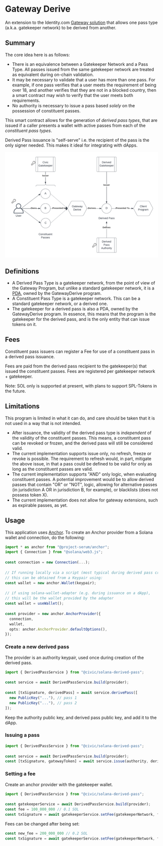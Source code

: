 # Gateway Derive

An extension to the Identity.com [Gateway solution](https://github.com/identity-com/gateway-whitepaper/blob/main/gateway-whitepaper.pdf) that allows one pass type (a.k.a. gatekeeper network) to be derived from another.

## Summary

The core idea here is as follows:

- There is an equivalence between a Gatekeeper Network and a Pass Type. 
All passes issued from the same gatekeeper network are treated as equivalent during on-chain validation.
- It may be necessary to validate that a user has more than one pass.
For example, if one pass verifies that a user meets the requirement of being over 18, and another verifies
that they are not in a blocked country, then a smart contract may wish to verify that the user meets both requirements.
- No authority is necessary to issue a pass based *solely* on the possession of constituent passes.

This smart contract allows for the generation of _derived pass types_,
that are issued if a caller presents a wallet with active passes from each of the _constituent pass types_.

Derived Pass issuance is "self-serve" i.e. the recipient of the pass is the only signer needed.
This makes it ideal for integrating with dApps.

![Design](./design.png)

## Definitions

- A Derived Pass Type is a gatekeeper network, from the point of view of the Gateway Program, but unlike a standard
gatekeeper network, it is a [PDA](https://docs.solana.com/developing/programming-model/calling-between-programs#program-derived-addresses),
owned by the GatewayDerive program. 
- A Constituent Pass Type is a gatekeeper network. This can be a standard gatekeeper network, or a derived one.
- The gatekeeper for a derived pass is also a PDA, owned by the GatewayDerive program.
In essence, this means that the program is the gatekeeper for the derived pass, and is the only entity that can issue tokens on it.

## Fees

Constituent pass issuers can register a Fee for use of a constituent pass in a derived pass issuance.

Fees are paid from the derived pass recipient to the gatekeeper(s) that issued the constituent passes.
Fees are registered per gatekeeper network + gatekeeper.

Note: SOL only is supported at present, with plans to support SPL-Tokens in the future.

## Limitations

This program is limited in what it can do, and care should be taken that it is not used in a way that is not intended.

- After issuance, the validity of the derived pass type is *independent* of the validity of the constituent passes.
This means, a constituent pass can be revoked or frozen, and the derived pass will still be considered valid.
- The current implementation supports issue only, no refresh, freeze or revoke is possible.
The requirement to refresh would, in part, mitigate the above issue, in that a pass could be defined to be valid
for only as long as the constituent passes are valid.
- The current implementation supports "AND" only logic, when evaluating constituent passes.
A potential improvement would be to allow derived passes that contain "OR" or "NOT", logic, allowing for alternative
passes (in jurisdiction A OR in jurisdiction B, for example), or blacklists (does not possess token X).
- The current implementation does not allow for gateway extensions, such as expirable passes, as yet.

## Usage

This application uses [Anchor](https://github.com/project-serum/anchor).
To create an Anchor provider from a Solana wallet and connection, do the following:

```ts
import * as anchor from "@project-serum/anchor";
import { Connection } from "@solana/web3.js";

const connection = new Connection(...);

// If running locally via a script (most typical during derived pass creation),
// this can be obtained from a Keypair using:
const wallet = new anchor.Wallet(keypair);

// if using solana-wallet-adapter (e.g. during issuance on a dApp),
// this will be the wallet provided by the adapter
const wallet = useWallet();

const provider = new anchor.AnchorProvider({
  connection,
  wallet,
  opts: anchor.AnchorProvider.defaultOptions(),
});
```

### Create a new derived pass

The provider is an authority keypair, used once during creation of the derived pass.

```ts
import { DerivedPassService } from "@civic/solana-derived-pass";

const service = await DerivedPassService.build(provider);

const [txSignature, derivedPass] = await service.derivePass([
  new PublicKey("..."), // pass 1
  new PublicKey("..."), // pass 2
]);
```

Keep the authority public key, and derived pass public key, and add it to the dApp.

### Issuing a pass

```ts
import { DerivedPassService } from "@civic/solana-derived-pass";

const service = await DerivedPassService.build(provider);
const [txSignature, gatewayToken] = await service.issue(authority, derivedPass);
```

### Setting a fee

Create an anchor provider with the gatekeeper wallet.

```ts
import { DerivedPassService } from "@civic/solana-derived-pass";

const gatekeeperService = await DerivedPassService.build(provider);
const fee = 100_000_000 // 0.1 SOL 
const txSignature = await gatekeeperService.setFee(gatekeeperNetwork, fee);
```

Fees can be changed after being set:

```ts
const new_fee = 200_000_000 // 0.2 SOL 
const txSignature = await gatekeeperService.setFee(gatekeeperNetwork, fee);
```
